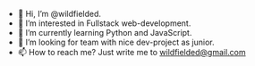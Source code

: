 - 👋 Hi, I’m @wildfielded.
- 👀 I’m interested in Fullstack web-development.
- 🌱 I’m currently learning Python and JavaScript.
- 💞️ I’m looking for team with nice dev-project as junior.
- 📫 How to reach me? Just write me to wildfielded@gmail.com

<!---
wildfielded/wildfielded is a ✨ special ✨ repository because its `README.md` (this file) appears on your GitHub profile.
You can click the Preview link to take a look at your changes.
--->
